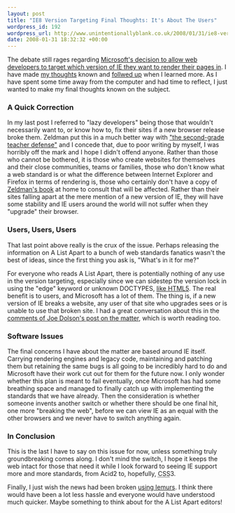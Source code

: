 ```yaml
---
layout: post
title: "IE8 Version Targeting Final Thoughts: It's About The Users"
wordpress_id: 192
wordpress_url: http://www.unintentionallyblank.co.uk/2008/01/31/ie8-version-targeting-final-thoughts-its-about-the-users/
date: 2008-01-31 18:32:32 +00:00
---
```

<p>The debate still rages regarding <a href="http://www.alistapart.com/issues/251">Microsoft's decision to allow web developers to target which version of IE they want to render their pages in</a>. I have made <a href="http://www.unintentionallyblank.co.uk/2008/01/23/version-targeting-for-ie8-developer-wars-my-thoughts/">my thoughts</a> known and <a href="http://www.unintentionallyblank.co.uk/2008/01/24/version-targeting-html5-and-the-other-browsers/">follwed up</a> when I learned more. As I have spent some time away from the computer and had time to reflect, I just wanted to make my final thoughts known on the subject.</p>

<h3>A Quick Correction</h3>

<p>In my last post I referred to "lazy developers" being those that wouldn't necessarily want to, or know how to, fix their sites if a new browser release broke them. Zeldman put this in a much better way with <a href="http://www.zeldman.com/2008/01/22/in-defense-of-version-targeting/#comment-29366">"the second-grade teacher defense"</a> and I concede that, due to poor writing by myself, I was horribly off the mark and I hope I didn't offend anyone. Rather than those who cannot be bothered, it is those who create websites for themselves and their close communities, teams or families, those who don't know what a web standard is or what the difference between Internet Explorer and Firefox in terms of rendering is, those who certainly don't have a copy of <a href="http://www.amazon.co.uk/gp/redirect.html?ie=UTF8&amp;location=http%3A%2F%2Fwww.amazon.co.uk%2FDesigning-Standards-Voices-That-Matter%2Fdp%2F0321385551%3Fie%3DUTF8%26s%3Dgateway%26qid%3D1201802313%26sr%3D8-1&amp;tag=unintentional-21&amp;linkCode=ur2&amp;camp=1634&amp;creative=6738">Zeldman's book</a> at home to consult that will be affected. Rather than their sites falling apart at the mere mention of a new version of IE, they will have some stability and IE users around the world will not suffer when they "upgrade" their browser.</p>

<h3>Users, Users, Users</h3>

<p>That last point above really is the crux of the issue. Perhaps releasing the information on A List Apart to a bunch of web standards fanatics wasn't the best of ideas, since the first thing you ask is, "What's in it for me?"</p>

<p>For everyone who reads A List Apart, there is potentially nothing of any use in the version targeting, especially since we can sidestep the version lock in using the "edge" keyword or unknown DOCTYPES, <a href="http://snook.ca/archives/browsers/importance_of_being_html5/">like HTML5</a>. The real benefit is to users, and Microsoft has a lot of them. The thing is, if a new version of IE breaks a website, any user of that site who upgrades sees or is unable to use that broken site. I had a great conversation about this in the <a href="http://www.joedolson.com/articles/2008/01/why-the-doctype-switch-isnt-broken/#comments">comments of Joe Dolson's post on the matter</a>, which is worth reading too.</p>

<h3>Software Issues</h3>

<p>The final concerns I have about the matter are based around IE itself. Carrying rendering engines and legacy code, maintaining and patching them but retaining the same bugs is all going to be incredibly hard to do and Microsoft have their work cut out for them for the future now. I only wonder whether this plan is meant to fail eventually, once Microsoft has had some breathing space and managed to finally catch up with implementing the standards that we have already. Then the consideration is whether someone invents another switch or whether there should be one final hit, one more "breaking the web", before we can view IE as an equal with the other browsers and we never have to switch anything again.</p>

<h3>In Conclusion</h3>

<p>This is the last I have to say on this issue for now, unless something truly groundbreaking comes along. I don't mind the switch, I hope it keeps the web intact for those that need it while I look forward to seeing IE support more and more standards, from Acid2 to, hopefully, <abbr title="Cascading Style Sheets">CSS</abbr>3.</p>

<p>Finally, I just wish the news had been broken <a href="http://www.katemonkey.co.uk/article/48/x-ua-lemur-compatible">using lemurs</a>. I think there would have been a lot less hassle and everyone would have understood much quicker. Maybe something to think about for the A List Apart editors!</p>
